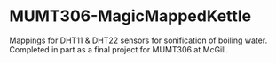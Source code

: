 # MUMT306-MagicMappedKettle
 Mappings for DHT11 & DHT22 sensors for sonification of boiling water. Completed in part as a final project for MUMT306 at McGill.
